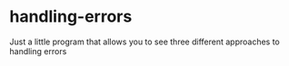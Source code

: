 # handling-errors
Just a little program that allows you to see three different approaches to handling errors
